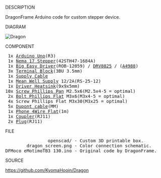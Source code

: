 
DESCRIPTION

DragonFrame Arduino code for custom stepper device.

DIAGRAM

![Dragon](https://github.com/KyomaHooin/Dragon/raw/master/dragon_screen.png "diagram")

COMPONENT
<pre>
 1x <a href="https://laskarduino.cz/vyvojove-desky/100002-arduino-uno-r3-atmega328p-microusb-klon.html">Arduino Uno</a>(R3) 
 1x <a href="https://cnc.inshop.cz/krokove-motory-drivery/krokovy-motor-s-prirubou-nema17-0.44nm-typ-a">Nema 17 Stepper</a>(42STH47-1684A)
 1x <a href="https://www.aliexpress.com/item/2A-Phase-3D-Printer-Big-Easy-Driver-Board-V1-2-A4988-Stepper-Motor-Driver-Board-On/32834035739.html">Big Easy Driver</a>(ROB-12859) / <a href="https://arduino-shop.cz/arduino/1025-ramps1-4-drv8825-driver-pro-krokove-motory-1434305774.html">DRV8825</a> / (<a href="https://www.postavrobota.cz/Driver-pro-krokove-motory-A4988-d92.htm">A4988</a>)
 3x <a href="https://www.ges.cz/cz/cpp-3-5-3bu-GES06614450.html">Terminal Block</a>(3BU 3.5mm)
 1x <a href="https://www.ges.cz/cz/nks-180-0-GES06914278.html">Supply Cable</a>
 1x <a href="https://www.ges.cz/cz/zdroj-sitovy-prumyslovy-rs-25-12-GES07507650.html">Mean Well Supply</a> 12/2A(RS-25-12)
 1x <a href="http://www.hezkyden.cz/shop/hlinikovy-chladic-samolepici/">Driver Heatsink</a>(9x9x5mm)
10x <a href="https://www.ges.cz/cz/esst-m2-5x6-GES06814916.html">Screw Phillips Pan</a> M2.5x6(M2.5x4-5 = optimal)
 2x <a href="https://www.ges.cz/cz/skls-m3x6-GES06814931.html">Bolt Phillips Flat</a> M3x6(M3x4-5 = optimal)
 4x Screw Phillips Flat M3x30(M3x25 = optimal)
 5x <a href="https://www.ges.cz/cz/flexibilni-propojovaci-kabely-sd-j-10-GES07713790.html">Dupont cable</a>(MM)
 1x <a href="https://www.ges.cz/cz/mpfk-4-s-GES06900296.html">Phone 4Wire Flat</a>(1m)
 1x <a href="https://www.ges.cz/cz/wb-2x6-4bi-GES06614365.html">Coupler</a>(RJ11)
 2x <a href="https://www.ges.cz/cz/mp-6-4-GES06600690.html">Plug</a>(RJ11)
</pre>
FILE
<pre>
                openscad/ - Custom 3D printable box.
        dragon_screen.png - Color connection schematic.
DFMoco_eMotimoTB3_130.ino - Original code by DragonFrame.
</pre>
SOURCE

https://github.com/KyomaHooin/Dragon
